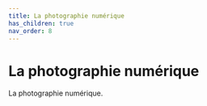 ```yaml
---
title: La photographie numérique
has_children: true
nav_order: 8
---
```


# La photographie numérique

La photographie numérique.
